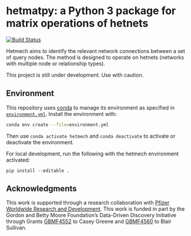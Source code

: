 # hetmatpy: a Python 3 package for matrix operations of hetnets

[![Build Status](https://travis-ci.com/hetio/hetmatpy.svg?branch=master)](https://travis-ci.com/hetio/hetmatpy)

Hetmech aims to identify the relevant network connections between a set of query nodes.
The method is designed to operate on hetnets (networks with multiple node or relationship types).

This project is still under development. Use with caution.

## Environment

This repository uses [conda](http://conda.pydata.org/docs/) to manage its environment as specified in [`environment.yml`](environment.yml).
Install the environment with:

```sh
conda env create --file=environment.yml
```

Then use `conda activate hetmech` and `conda deactivate` to activate or deactivate the environment.

For local development, run the following with the hetmech environment activated:

`pip install --editable .`

## Acknowledgments

This work is supported through a research collaboration with [Pfizer Worldwide Research and Development](https://www.pfizer.com/partners/research-and-development).
This work is funded in part by the Gordon and Betty Moore Foundation’s Data-Driven Discovery Initiative through Grants [GBMF4552](https://www.moore.org/grant-detail?grantId=GBMF4552) to Casey Greene and [GBMF4560](https://www.moore.org/grant-detail?grantId=GBMF4560) to Blair Sullivan.
